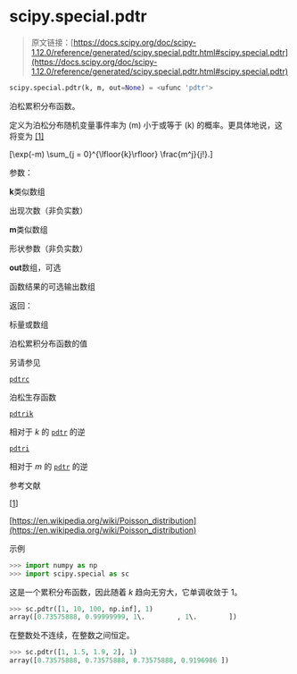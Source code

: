 # scipy.special.pdtr

> 原文链接：[https://docs.scipy.org/doc/scipy-1.12.0/reference/generated/scipy.special.pdtr.html#scipy.special.pdtr](https://docs.scipy.org/doc/scipy-1.12.0/reference/generated/scipy.special.pdtr.html#scipy.special.pdtr)

```py
scipy.special.pdtr(k, m, out=None) = <ufunc 'pdtr'>
```

泊松累积分布函数。

定义为泊松分布随机变量事件率为 \(m\) 小于或等于 \(k\) 的概率。更具体地说，这将变为 [[1]](#rab0ab6363cd8-1)

\[\exp(-m) \sum_{j = 0}^{\lfloor{k}\rfloor} \frac{m^j}{j!}.\]

参数：

**k**类似数组

出现次数（非负实数）

**m**类似数组

形状参数（非负实数）

**out**数组，可选

函数结果的可选输出数组

返回：

标量或数组

泊松累积分布函数的值

另请参见

[`pdtrc`](https://docs.scipy.org/doc/scipy-1.12.0/reference/generated/scipy.special.pdtrc.html#scipy.special.pdtrc "scipy.special.pdtrc")

泊松生存函数

[`pdtrik`](https://docs.scipy.org/doc/scipy-1.12.0/reference/generated/scipy.special.pdtrik.html#scipy.special.pdtrik "scipy.special.pdtrik")

相对于 *k* 的 [`pdtr`](#scipy.special.pdtr "scipy.special.pdtr") 的逆

[`pdtri`](https://docs.scipy.org/doc/scipy-1.12.0/reference/generated/scipy.special.pdtri.html#scipy.special.pdtri "scipy.special.pdtri")

相对于 *m* 的 [`pdtr`](#scipy.special.pdtr "scipy.special.pdtr") 的逆

参考文献

[[1](#id1)]

[https://en.wikipedia.org/wiki/Poisson_distribution](https://en.wikipedia.org/wiki/Poisson_distribution)

示例

```py
>>> import numpy as np
>>> import scipy.special as sc 
```

这是一个累积分布函数，因此随着 *k* 趋向无穷大，它单调收敛于 1。

```py
>>> sc.pdtr([1, 10, 100, np.inf], 1)
array([0.73575888, 0.99999999, 1\.        , 1\.        ]) 
```

在整数处不连续，在整数之间恒定。

```py
>>> sc.pdtr([1, 1.5, 1.9, 2], 1)
array([0.73575888, 0.73575888, 0.73575888, 0.9196986 ]) 
```
